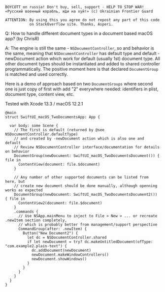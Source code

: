 ```
BOYCOTT on russia! Don't buy, sell, support - HELP TO STOP WAR!
«Русский военный корабль, иди на хуй!» (c) Ukrainian Frontier Guard

ATTENTION: By using this you agree do not repost any part of this code
           on StackOverflow site. Thanks, Asperi.
```

Q: How to handle different document types in a document based macOS app? (by ChrisR)

A: The engine is still the same - `NSDocumentController`, so and behavior is the same, 
meaning that `NSDocumentController` has default type and default -newDocument action
which work for default (usually 1st) document type. All other document types should
be instantiated and added to shared controller programmatically. The positive moment
here is that declared `DocumentGroup` is matched and used correctly.

Here is a demo of approach based on two `DocumentGroups` where second one is just copy
of first with add "2" everywhere needed: identifiers in plist, document type, content view, etc.

Tested with Xcode 13.3 / macOS 12.2.1

```
@main
struct SwiftUI_macOS_TwoDocumentsApp: App {

  var body: some Scene {
    // The first is default (returned by @see NSDocumentController.defaultType)
    // and created by -newDocument action which is also one and default
    // Review NSDocumentController interface/documentation for details on behavior
    DocumentGroup(newDocument: SwiftUI_macOS_TwoDocumentsDocument()) { file in
      ContentView(document: file.$document)
    }

    // Any number of other supported documents can be listed from here, but
    // create new document should be done manually, although openning works as expected
    DocumentGroup(newDocument: SwiftUI_macOS_TwoDocumentsDocument2()) { file in
      ContentView2(document: file.$document)
    }
    .commands {
      // Use NSApp.mainMenu to inject to File > New > ... or recreate .newItem section completely,
      // which is probably better from management/support perspective
      CommandGroup(after: .newItem) { 
        Button("New Document2") {
          let dc = NSDocumentController.shared
          if let newDocument = try? dc.makeUntitledDocument(ofType: "com.example2.plain-text") {
            dc.addDocument(newDocument)
            newDocument.makeWindowControllers()
            newDocument.showWindows()
          }
        }
      }
    }
  }
}
```
